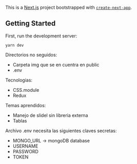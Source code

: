 This is a [Next.js](https://nextjs.org/) project bootstrapped with [`create-next-app`](https://github.com/vercel/next.js/tree/canary/packages/create-next-app).

## Getting Started

First, run the development server:

`yarn dev`

Directorios no seguidos:

-  Carpeta img que se en cuentra en public
-  .env

Tecnologias:

-  CSS.module
-  Redux

Temas aprendidos:

-  Manejo de slidel sin libreria externa
-  Tablas

Archivo .env necesita las siguientes claves secretas:

-  MONGO_URL -> mongoDB database
-  USERNAME
-  PASSWORD
-  TOKEN
